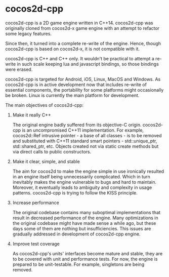 cocos2d-cpp
===========

cocos2d-cpp is a 2D game engine written in C++14. cocos2d-cpp was originally cloned from cocos2d-x game engine with an attempt to refactor some legacy features.

Since then, it turned into a complete re-write of the engine. Hence, though cocos2d-cpp is based on cocos2d-x, it is not compatible with it.

cocos2d-cpp is C++ and C++ only. It wouldn't be practical to attempt a re-write in such scale keeping lua and javascript bindings, so those bindings were erased.

cocos2d-cpp is targeted for Android, iOS, Linux, MacOS and Windows. As cocos2d-cpp is in active development now that includes re-write of essential components, the portability for some platforms might occasionally be broken. Linux is currently the main platform for development.

The main objectives of cocos2d-cpp:

1.  Make it really C++

    The original engine badly suffered from its objective-C origin. cocos2d-cpp is an uncompromised C++11 implementation. For example, cocos2d::Ref intrusive pointer - a base of all classes - is to be removed and substituted with C++11 standard smart pointers - std::unique_ptr, std::shared_ptr, etc. Objects created not via static create methods but via direct calls to public constructors.

2.  Make it clear, simple, and stable

    The aim for cocos2d to make the engine simple in use ironically resulted in an engine itself being unnecessarily complicated. Which in turn inevitably makes the engine vulnerable to bugs and hard to maintain. Moreover, it eventually leads to ambiguity and complexity in usage patterns. cocos2d-cpp is trying to follow the KISS principle.

3.  Increase performance

    The original codebase contains many suboptimal implementations that result in decreased performance of the engine. Many optimizations in the original codebase might have made sense a while ago, but these days some of them are nothing but insufficiencies. This issues are gradually addressed in development of cocos2d-cpp engine.

4.  Improve test coverage

    As cocos2d-cpp's units' interfaces become mature and stable, they are to be covered with unit and performance tests. For now, the engine is prepared to be unit-testable. For example, singletons are being removed.
